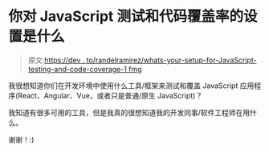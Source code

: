 # 你对 JavaScript 测试和代码覆盖率的设置是什么

> 原文:[https://dev . to/randelramirez/whats-your-setup-for-JavaScript-testing-and-code-coverage-1 fmg](https://dev.to/randelramirez/whats-your-setup-for-javascript-testing-and-code-coverage-1fmg)

我很想知道你们在开发环境中使用什么工具/框架来测试和覆盖 JavaScript 应用程序(React、Angular、Vue，或者只是普通/原生 JavaScript)？

我知道有很多可用的工具，但是我真的很想知道我的开发同事/软件工程师在用什么。

谢谢！:)
